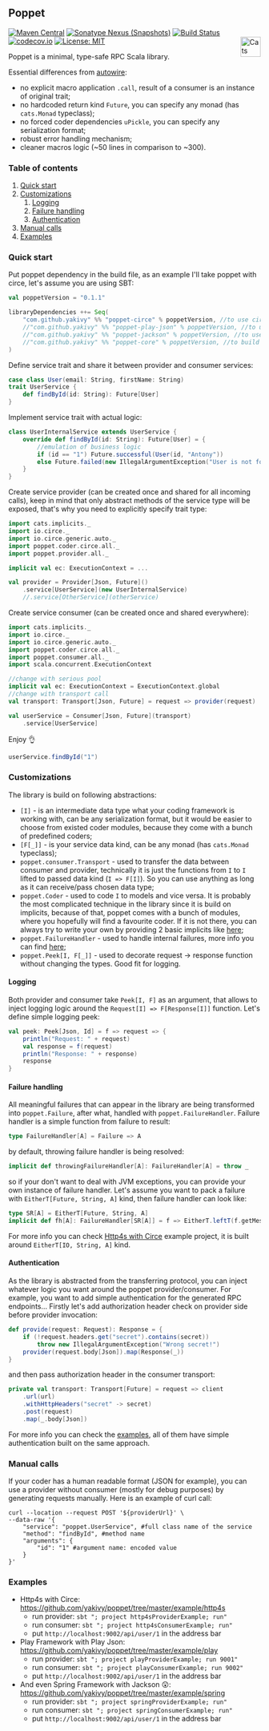 ## Poppet
[![Maven Central](https://img.shields.io/maven-central/v/com.github.yakivy/poppet-core_2.13.svg)](https://mvnrepository.com/search?q=poppet)
[![Sonatype Nexus (Snapshots)](https://img.shields.io/nexus/s/https/oss.sonatype.org/com.github.yakivy/poppet-core_2.13.svg)](https://oss.sonatype.org/content/repositories/snapshots/com/github/yakivy/poppet-core_2.13/)
[![Build Status](https://travis-ci.com/yakivy/poppet.svg?branch=master)](https://travis-ci.com/yakivy/poppet)
[![codecov.io](https://codecov.io/gh/yakivy/poppet/branch/master/graphs/badge.svg?branch=master)](https://codecov.io/github/yakivy/poppet/branch/master)
[![License: MIT](https://img.shields.io/badge/License-MIT-yellow.svg)](https://opensource.org/licenses/MIT)
<a href="https://typelevel.org/cats/"><img src="https://typelevel.org/cats/img/cats-badge.svg" height="40px" align="right" alt="Cats friendly" /></a>

Poppet is a minimal, type-safe RPC Scala library.

Essential differences from [autowire](https://github.com/lihaoyi/autowire):
- no explicit macro application `.call`, result of a consumer is an instance of original trait;
- no hardcoded return kind `Future`, you can specify any monad (has `cats.Monad` typeclass);
- no forced coder dependencies `uPickle`, you can specify any serialization format;
- robust error handling mechanism;
- cleaner macros logic (~50 lines in comparison to ~300).

### Table of contents
1. [Quick start](#quick-start)
1. [Customizations](#customizations)
    1. [Logging](#logging)
    1. [Failure handling](#failure-handling)
    1. [Authentication](#authentication)
1. [Manual calls](#manual-calls)
1. [Examples](#examples)

### Quick start
Put poppet dependency in the build file, as an example I'll take poppet with circe, let's assume you are using SBT:
```scala
val poppetVersion = "0.1.1"

libraryDependencies ++= Seq(
    "com.github.yakivy" %% "poppet-circe" % poppetVersion, //to use circe
    //"com.github.yakivy" %% "poppet-play-json" % poppetVersion, //to use play json
    //"com.github.yakivy" %% "poppet-jackson" % poppetVersion, //to use jackson
    //"com.github.yakivy" %% "poppet-core" % poppetVersion, //to build custom coder
)
```
Define service trait and share it between provider and consumer services:
```scala
case class User(email: String, firstName: String)
trait UserService {
    def findById(id: String): Future[User]
}
```
Implement service trait with actual logic:
```scala
class UserInternalService extends UserService {
    override def findById(id: String): Future[User] = {
        //emulation of business logic
        if (id == "1") Future.successful(User(id, "Antony"))
        else Future.failed(new IllegalArgumentException("User is not found"))
    }
}
```
Create service provider (can be created once and shared for all incoming calls), keep in mind that only abstract methods of the service type will be exposed, that's why you need to explicitly specify trait type:
```scala
import cats.implicits._
import io.circe._
import io.circe.generic.auto._
import poppet.coder.circe.all._
import poppet.provider.all._

implicit val ec: ExecutionContext = ...

val provider = Provider[Json, Future]()
    .service[UserService](new UserInternalService)
    //.service[OtherService](otherService)
```
Create service consumer (can be created once and shared everywhere):
```scala
import cats.implicits._
import io.circe._
import io.circe.generic.auto._
import poppet.coder.circe.all._
import poppet.consumer.all._
import scala.concurrent.ExecutionContext

//change with serious pool
implicit val ec: ExecutionContext = ExecutionContext.global
//change with transport call
val transport: Transport[Json, Future] = request => provider(request)

val userService = Consumer[Json, Future](transport)
    .service[UserService]
```
Enjoy 👌
```scala
userService.findById("1")
```

### Customizations
The library is build on following abstractions:
- `[I]` - is an intermediate data type what your coding framework is working with, can be any serialization format, but it would be easier to choose from existed coder modules, because they come with a bunch of predefined coders;
- `[F[_]]` - is your service data kind, can be any monad (has `cats.Monad` typeclass);
- `poppet.consumer.Transport` - used to transfer the data between consumer and provider, technically it is just the functions from `I` to `I` lifted to passed data kind (`I => F[I]`). So you can use anything as long as it can receive/pass chosen data type;
- `poppet.Coder` - used to code `I` to models and vice versa. It is probably the most complicated technique in the library since it is build on implicits, because of that, poppet comes with a bunch of modules, where you hopefully will find a favourite coder. If it is not there, you can always try to write your own by providing 2 basic implicits like [here](https://github.com/yakivy/poppet/blob/master/circe/src/main/scala/poppet/coder/circe/instances/CirceCoderInstances.scala);
- `poppet.FailureHandler` - used to handle internal failures, more info you can find [here](#failure-handling);
- `poppet.Peek[I, F[_]]` - used to decorate request -> response function without changing the types. Good fit for logging.

#### Logging
Both provider and consumer take `Peek[I, F]` as an argument, that allows to inject logging logic around the `Request[I] => F[Response[I]]` function. Let's define simple logging peek:
```scala
val peek: Peek[Json, Id] = f => request => {
    println("Request: " + request)
    val response = f(request)
    println("Response: " + response)
    response
}
``` 

#### Failure handling
All meaningful failures that can appear in the library are being transformed into `poppet.Failure`, after what, handled with `poppet.FailureHandler`. Failure handler is a simple function from failure to result:
```scala
type FailureHandler[A] = Failure => A
```
by default, throwing failure handler is being resolved:
```scala
implicit def throwingFailureHandler[A]: FailureHandler[A] = throw _
```
so if your don't want to deal with JVM exceptions, you can provide your own instance of failure handler. Let's assume you want to pack a failure with `EitherT[Future, String, A]` kind, then failure handler can look like:
```scala
type SR[A] = EitherT[Future, String, A]
implicit def fh[A]: FailureHandler[SR[A]] = f => EitherT.leftT(f.getMessage)
```
For more info you can check [Http4s with Circe](#examples) example project, it is built around `EitherT[IO, String, A]` kind.

#### Authentication
As the library is abstracted from the transferring protocol, you can inject whatever logic you want around the poppet provider/consumer. For example, you want to add simple authentication for the generated RPC endpoints... Firstly let's add authorization header check on provider side before provider invocation:
```scala
def provide(request: Request): Response = {
    if (!request.headers.get("secret").contains(secret))
        throw new IllegalArgumentException("Wrong secret!")
    provider(request.body[Json]).map(Response(_))
}
```
and then pass authorization header in the consumer transport:
```scala
private val transport: Transport[Future] = request => client
    .url(url)
    .withHttpHeaders("secret" -> secret)
    .post(request)
    .map(_.body[Json])
```
For more info you can check the [examples](#examples), all of them have simple authentication built on the same approach.

### Manual calls
If your coder has a human readable format (JSON for example), you can use a provider without consumer (mostly for debug purposes) by generating requests manually. Here is an example of curl call:
```shell script
curl --location --request POST '${providerUrl}' \
--data-raw '{
    "service": "poppet.UserService", #full class name of the service
    "method": "findById", #method name
    "arguments": {
        "id": "1" #argument name: encoded value
    }
}'
```

### Examples
- Http4s with Circe: https://github.com/yakivy/poppet/tree/master/example/http4s
    - run provider: `sbt "; project http4sProviderExample; run"`
    - run consumer: `sbt "; project http4sConsumerExample; run"`
    - put `http://localhost:9002/api/user/1` in the address bar
- Play Framework with Play Json: https://github.com/yakivy/poppet/tree/master/example/play
    - run provider: `sbt "; project playProviderExample; run 9001"`
    - run consumer: `sbt "; project playConsumerExample; run 9002"`
    - put `http://localhost:9002/api/user/1` in the address bar
- And even Spring Framework with Jackson 😲: https://github.com/yakivy/poppet/tree/master/example/spring
    - run provider: `sbt "; project springProviderExample; run"`
    - run consumer: `sbt "; project springConsumerExample; run"`
    - put `http://localhost:9002/api/user/1` in the address bar
